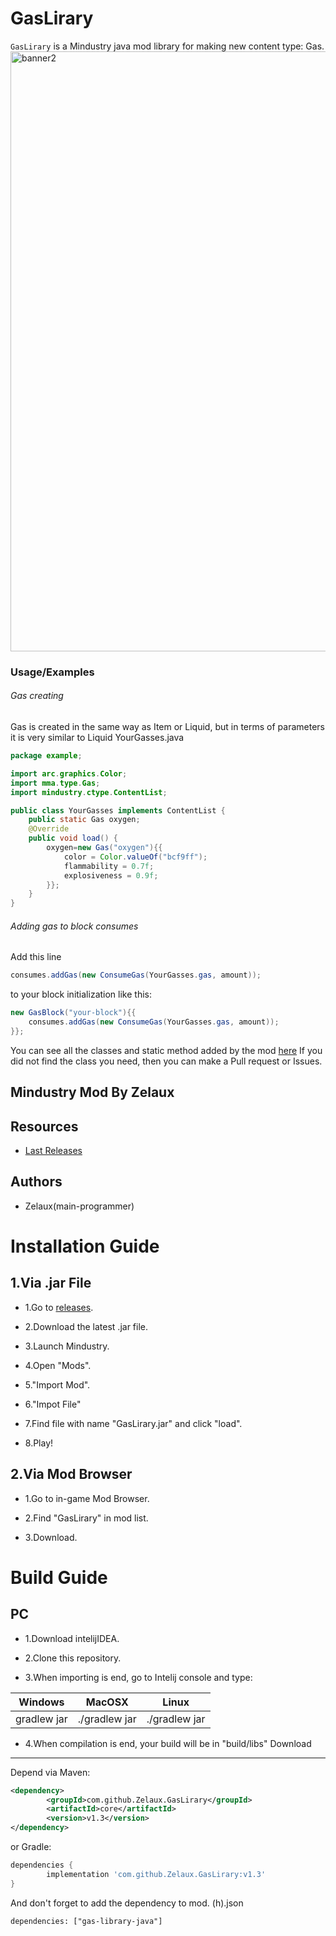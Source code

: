 GasLirary
========
`GasLirary` is a Mindustry java mod library for making new content type: Gas.
<img width="960" alt="banner2" src="https://user-images.githubusercontent.com/58040045/128306487-250b2dab-ded6-4fa0-a582-d4e99bb67098.png">

### Usage/Examples
###### Gas creating
Gas is created in the same way as Item or Liquid, but in terms of parameters it is very similar to Liquid
YourGasses.java
```java
package example;

import arc.graphics.Color;
import mma.type.Gas;
import mindustry.ctype.ContentList;

public class YourGasses implements ContentList {
    public static Gas oxygen;
    @Override
    public void load() {
        oxygen=new Gas("oxygen"){{
            color = Color.valueOf("bcf9ff");
            flammability = 0.7f;
            explosiveness = 0.9f;
        }};
    }
}
```

###### Adding gas to block consumes
Add this line
```java
consumes.addGas(new ConsumeGas(YourGasses.gas, amount));
``` 
to your block initialization like this:
```java
new GasBlock("your-block"){{
    consumes.addGas(new ConsumeGas(YourGasses.gas, amount));
}};
```

You can see all the classes and static method added by the mod [here](https://github.com/Zelaux/GasLibrary/blob/master/AllClassesAndMethods.md "All classes and method")
If you did not find the class you need, then you can make a Pull request or Issues.

## Mindustry Mod By Zelaux

## Resources
- [Last Releases](https://github.com/Zelaux/GasLirary/releases)

## Authors
- Zelaux(main-programmer)


# Installation Guide
## 1.Via .jar File
* 1.Go to [releases](https://github.com/Zelaux/GasLirary/releases).

* 2.Download the latest .jar file.

* 3.Launch Mindustry.

* 4.Open "Mods".

* 5."Import Mod".

* 6."Impot File"

* 7.Find file with name "GasLirary.jar" and click "load".

* 8.Play!

## 2.Via Mod Browser
* 1.Go to in-game Mod Browser.

* 2.Find "GasLirary" in mod list.

* 3.Download.  

# Build Guide

## PC

* 1.Download intelijIDEA.

* 2.Clone this repository.

* 3.When importing is end, go to Intelij console and type:

Windows      |  MacOSX       | Linux
------------ | ------------- | -------------
gradlew jar  | ./gradlew jar | ./gradlew jar

* 4.When compilation is end, your build will be in "build/libs"
Download
--------

Depend via Maven:
```xml
<dependency>
	    <groupId>com.github.Zelaux.GasLirary</groupId>
	    <artifactId>core</artifactId>
	    <version>v1.3</version>
</dependency>
```
or Gradle:
```groovy
dependencies {
        implementation 'com.github.Zelaux.GasLirary:v1.3'
}
```

And don't forget to add the dependency to mod. (h).json
```hjson
dependencies: ["gas-library-java"]
```

